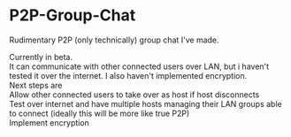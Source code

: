 P2P-Group-Chat
==============

Rudimentary P2P (only technically) group chat I've made.

Currently in beta.  
It can communicate with other connected users over LAN, but i haven't tested it over the internet. I also haven't implemented encryption.  
Next steps are  
	Allow other connected users to take over as host if host disconnects  
	Test over internet and have multiple hosts managing their LAN groups able to connect (ideally this will be more like true P2P)  
	Implement encryption  